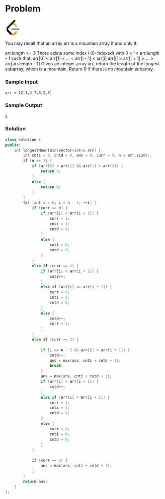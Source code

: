 # Problem
<a href="https://leetcode.com/problems/longest-mountain-in-array/description/">
  <img src="../lib/leetcode-3628885-3030025.webp" width="50"/>
</a>

You may recall that an array arr is a mountain array if and only if:

arr.length >= 3
There exists some index i (0-indexed) with 0 < i < arr.length - 1 such that:
arr[0] < arr[1] < ... < arr[i - 1] < arr[i]
arr[i] > arr[i + 1] > ... > arr[arr.length - 1]
Given an integer array arr, return the length of the longest subarray, which is a mountain. Return 0 if there is no mountain subarray.

 

### Sample Input
```
arr = [2,1,4,7,3,2,5]
```
### Sample Output
```
5
```

### Solution
```cpp
class Solution {
public:
    int longestMountain(vector<int>& arr) {
        int cnti = 0, cntd = 0, ans = 0, curr = 0, n = arr.size();
        if (n == 3) {
            if (arr[0] < arr[1] && arr[1] > arr[2]) {
                return 3;
            }
            else {
                return 0;
            }
        }
        for (int i = 0; i < n - 1; ++i) {
            if (curr == 0) {
                if (arr[i] < arr[i + 1]) {
                    curr = 1;
                    cnti = 1;  
                    cntd = 0;
                }
                else {
                    cnti = 0;
                    cntd = 0;
                }
            }
            else if (curr == 1) {
                if (arr[i] < arr[i + 1]) {
                    cnti++;
                }
                else if (arr[i] == arr[i + 1]) {
                    curr = 0;
                    cnti = 0;
                    cntd = 0;
                }
                else {
                    cntd++;  
                    curr = 2;
                }
            }
            else if (curr == 2) {
                
                if (i == n - 2 && arr[i] > arr[i + 1]) {
                    cntd++;
                    ans = max(ans, cnti + cntd + 1);
                    break;
                }
                ans = max(ans, cnti + cntd + 1);
                if (arr[i] > arr[i + 1]) {
                    cntd++;  
                }
                else if (arr[i] < arr[i + 1]) {
                    curr = 1;
                    cnti = 1;
                    cntd = 0;
                }
                else {
                    curr = 0;
                    cnti = 0;
                    cntd = 0;
                }
            }

            if (curr == 2) {
                ans = max(ans, cnti + cntd + 1);
            }
        }
        return ans;
    }
};

```
